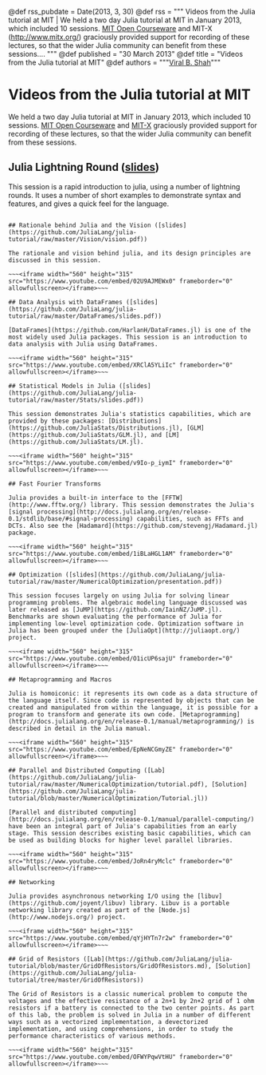 @def rss_pubdate = Date(2013, 3, 30)
@def rss = """ Videos from the Julia tutorial at MIT | We held a two day Julia tutorial at MIT in January 2013, which included 10 sessions. [MIT Open Courseware](http://ocw.mit.edu/) and MIT-X (http://www.mitx.org/) graciously provided support for recording of these lectures, so that the wider Julia community can benefit from these sessions.... """
@def published = "30 March 2013"
@def title = "Videos from the Julia tutorial at MIT"
@def authors = """<a href="http://github.com/ViralBShah/">Viral B. Shah</a>"""  

# Videos from the Julia tutorial at MIT

We held a two day Julia tutorial at MIT in January 2013, which included 10 sessions. [MIT Open Courseware](http://ocw.mit.edu/) and [MIT-X](http://www.mitx.org/) graciously provided support for recording of these lectures, so that the wider Julia community can benefit from these sessions.

## Julia Lightning Round ([slides](https://raw.github.com/JuliaLang/julia-tutorial/master/LightningRound/IAP_2013_Lightning.pdf))

This session is a rapid introduction to julia, using a number of lightning rounds. It uses a number of short examples to demonstrate syntax and features, and gives a quick feel for the language.

~~~<iframe width="560" height="315" src="https://www.youtube.com/embed/37L1OMk_3FU" frameborder="0" allowfullscreen></iframe>~~~

## Rationale behind Julia and the Vision ([slides](https://github.com/JuliaLang/julia-tutorial/raw/master/Vision/vision.pdf))

The rationale and vision behind julia, and its design principles are discussed in this session.

~~~<iframe width="560" height="315" src="https://www.youtube.com/embed/02U9AJMEWx0" frameborder="0" allowfullscreen></iframe>~~~

## Data Analysis with DataFrames ([slides](https://github.com/JuliaLang/julia-tutorial/raw/master/DataFrames/slides.pdf))

[DataFrames](https://github.com/HarlanH/DataFrames.jl) is one of the most widely used Julia packages. This session is an introduction to data analysis with Julia using DataFrames.

~~~<iframe width="560" height="315" src="https://www.youtube.com/embed/XRClA5YLiIc" frameborder="0" allowfullscreen></iframe>~~~

## Statistical Models in Julia ([slides](https://github.com/JuliaLang/julia-tutorial/raw/master/Stats/slides.pdf))

This session demonstrates Julia's statistics capabilities, which are provided by these packages: [Distributions](https://github.com/JuliaStats/Distributions.jl), [GLM](https://github.com/JuliaStats/GLM.jl), and [LM](https://github.com/JuliaStats/LM.jl).

~~~<iframe width="560" height="315" src="https://www.youtube.com/embed/v9Io-p_iymI" frameborder="0" allowfullscreen></iframe>~~~

## Fast Fourier Transforms

Julia provides a built-in interface to the [FFTW](http://www.fftw.org/) library. This session demonstrates the Julia's [signal processing](http://docs.julialang.org/en/release-0.1/stdlib/base/#signal-processing) capabilities, such as FFTs and DCTs. Also see the [Hadamard](https://github.com/stevengj/Hadamard.jl) package.

~~~<iframe width="560" height="315" src="https://www.youtube.com/embed/1iBLaHGL1AM" frameborder="0" allowfullscreen></iframe>~~~

## Optimization ([slides](https://github.com/JuliaLang/julia-tutorial/raw/master/NumericalOptimization/presentation.pdf))

This session focuses largely on using Julia for solving linear programming problems. The algebraic modeling language discussed was later released as [JuMP](https://github.com/IainNZ/JuMP.jl). Benchmarks are shown evaluating the performance of Julia for implementing low-level optimization code. Optimization software in Julia has been grouped under the [JuliaOpt](http://juliaopt.org/) project.

~~~<iframe width="560" height="315" src="https://www.youtube.com/embed/O1icUP6sajU" frameborder="0" allowfullscreen></iframe>~~~

## Metaprogramming and Macros

Julia is homoiconic: it represents its own code as a data structure of the language itself. Since code is represented by objects that can be created and manipulated from within the language, it is possible for a program to transform and generate its own code. [Metaprogramming](http://docs.julialang.org/en/release-0.1/manual/metaprogramming/) is described in detail in the Julia manual.

~~~<iframe width="560" height="315" src="https://www.youtube.com/embed/EpNeNCGmyZE" frameborder="0" allowfullscreen></iframe>~~~

## Parallel and Distributed Computing ([Lab](https://github.com/JuliaLang/julia-tutorial/raw/master/NumericalOptimization/tutorial.pdf), [Solution](https://github.com/JuliaLang/julia-tutorial/blob/master/NumericalOptimization/Tutorial.jl))

[Parallel and distributed computing](http://docs.julialang.org/en/release-0.1/manual/parallel-computing/) have been an integral part of Julia's capabilities from an early stage. This session describes existing basic capabilities, which can be used as building blocks for higher level parallel libraries.

~~~<iframe width="560" height="315" src="https://www.youtube.com/embed/JoRn4ryMclc" frameborder="0" allowfullscreen></iframe>~~~

## Networking

Julia provides asynchronous networking I/O using the [libuv](https://github.com/joyent/libuv) library. Libuv is a portable networking library created as part of the [Node.js](http://www.nodejs.org/) project.

~~~<iframe width="560" height="315" src="https://www.youtube.com/embed/qYjHYTn7r2w" frameborder="0" allowfullscreen></iframe>~~~

## Grid of Resistors ([Lab](https://github.com/JuliaLang/julia-tutorial/blob/master/GridOfResistors/GridOfResistors.md), [Solution](https://github.com/JuliaLang/julia-tutorial/tree/master/GridOfResistors))

The Grid of Resistors is a classic numerical problem to compute the voltages and the effective resistance of a 2n+1 by 2n+2 grid of 1 ohm resistors if a battery is connected to the two center points. As part of this lab, the problem is solved in Julia in a number of different ways such as a vectorized implementation, a devectorized implementation, and using comprehensions, in order to study the performance characteristics of various methods.

~~~<iframe width="560" height="315" src="https://www.youtube.com/embed/OFWYPqwVtHU" frameborder="0" allowfullscreen></iframe>~~~
